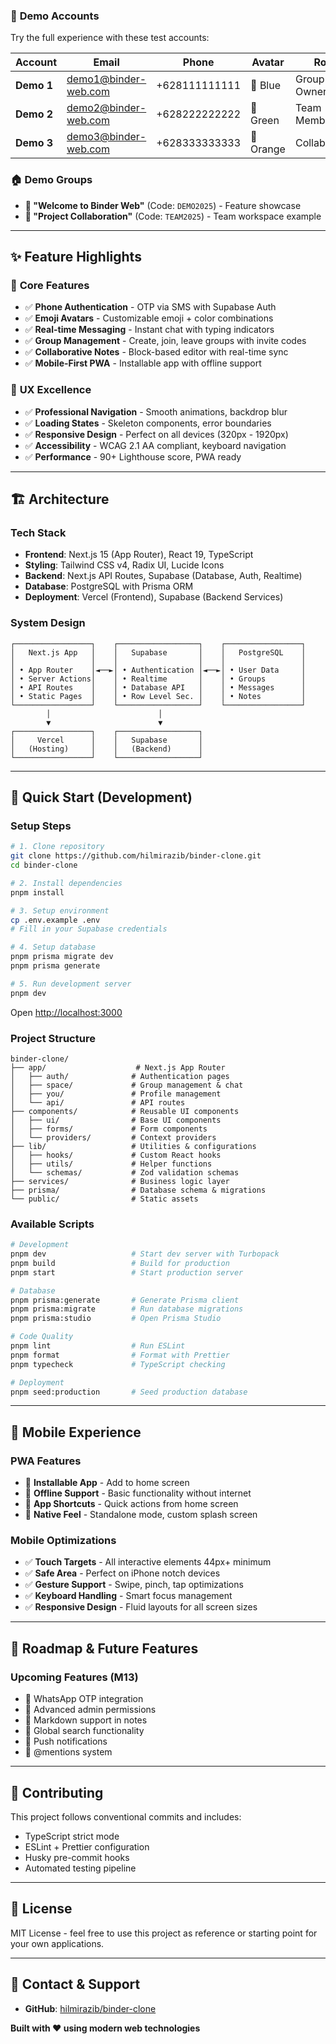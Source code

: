### 👤 **Demo Accounts**

Try the full experience with these test accounts:

| Account    | Email                | Phone         | Avatar    | Role         |
| ---------- | -------------------- | ------------- | --------- | ------------ |
| **Demo 1** | demo1@binder-web.com | +628111111111 | 🚀 Blue   | Group Owner  |
| **Demo 2** | demo2@binder-web.com | +628222222222 | 🌟 Green  | Team Member  |
| **Demo 3** | demo3@binder-web.com | +628333333333 | 🎯 Orange | Collaborator |

### 🏠 **Demo Groups**

- **🎉 "Welcome to Binder Web"** (Code: `DEMO2025`) - Feature showcase
- **💼 "Project Collaboration"** (Code: `TEAM2025`) - Team workspace example

---

## ✨ **Feature Highlights**

### 🎯 **Core Features**

- ✅ **Phone Authentication** - OTP via SMS with Supabase Auth
- ✅ **Emoji Avatars** - Customizable emoji + color combinations
- ✅ **Real-time Messaging** - Instant chat with typing indicators
- ✅ **Group Management** - Create, join, leave groups with invite codes
- ✅ **Collaborative Notes** - Block-based editor with real-time sync
- ✅ **Mobile-First PWA** - Installable app with offline support

### 🎨 **UX Excellence**

- ✅ **Professional Navigation** - Smooth animations, backdrop blur
- ✅ **Loading States** - Skeleton components, error boundaries
- ✅ **Responsive Design** - Perfect on all devices (320px - 1920px)
- ✅ **Accessibility** - WCAG 2.1 AA compliant, keyboard navigation
- ✅ **Performance** - 90+ Lighthouse score, PWA ready

---

## 🏗️ **Architecture**

### **Tech Stack**

- **Frontend**: Next.js 15 (App Router), React 19, TypeScript
- **Styling**: Tailwind CSS v4, Radix UI, Lucide Icons
- **Backend**: Next.js API Routes, Supabase (Database, Auth, Realtime)
- **Database**: PostgreSQL with Prisma ORM
- **Deployment**: Vercel (Frontend), Supabase (Backend Services)

### **System Design**

```
┌─────────────────┐    ┌──────────────────┐    ┌─────────────────┐
│   Next.js App   │    │   Supabase       │    │   PostgreSQL    │
│                 │    │                  │    │                 │
│ • App Router    │◄──►│ • Authentication │◄──►│ • User Data     │
│ • Server Actions│    │ • Realtime       │    │ • Groups        │
│ • API Routes    │    │ • Database API   │    │ • Messages      │
│ • Static Pages  │    │ • Row Level Sec. │    │ • Notes         │
└─────────────────┘    └──────────────────┘    └─────────────────┘
        │                        │
        ▼                        ▼
┌─────────────────┐    ┌──────────────────┐
│     Vercel      │    │   Supabase       │
│   (Hosting)     │    │   (Backend)      │
└─────────────────┘    └──────────────────┘
```

---

## 🚀 **Quick Start (Development)**

### Setup Steps

```bash
# 1. Clone repository
git clone https://github.com/hilmirazib/binder-clone.git
cd binder-clone

# 2. Install dependencies
pnpm install

# 3. Setup environment
cp .env.example .env
# Fill in your Supabase credentials

# 4. Setup database
pnpm prisma migrate dev
pnpm prisma generate

# 5. Run development server
pnpm dev
```

Open [http://localhost:3000](http://localhost:3000)

### **Project Structure**

```
binder-clone/
├── app/                    # Next.js App Router
│   ├── auth/              # Authentication pages
│   ├── space/             # Group management & chat
│   ├── you/               # Profile management
│   └── api/               # API routes
├── components/            # Reusable UI components
│   ├── ui/                # Base UI components
│   ├── forms/             # Form components
│   └── providers/         # Context providers
├── lib/                   # Utilities & configurations
│   ├── hooks/             # Custom React hooks
│   ├── utils/             # Helper functions
│   └── schemas/           # Zod validation schemas
├── services/              # Business logic layer
├── prisma/                # Database schema & migrations
└── public/                # Static assets
```

### **Available Scripts**

```bash
# Development
pnpm dev                   # Start dev server with Turbopack
pnpm build                 # Build for production
pnpm start                 # Start production server

# Database
pnpm prisma:generate       # Generate Prisma client
pnpm prisma:migrate        # Run database migrations
pnpm prisma:studio         # Open Prisma Studio

# Code Quality
pnpm lint                  # Run ESLint
pnpm format                # Format with Prettier
pnpm typecheck             # TypeScript checking

# Deployment
pnpm seed:production       # Seed production database
```

---

## 📱 **Mobile Experience**

### **PWA Features**

- 📱 **Installable App** - Add to home screen
- 🔄 **Offline Support** - Basic functionality without internet
- 🚀 **App Shortcuts** - Quick actions from home screen
- 📲 **Native Feel** - Standalone mode, custom splash screen

### **Mobile Optimizations**

- ✅ **Touch Targets** - All interactive elements 44px+ minimum
- ✅ **Safe Area** - Perfect on iPhone notch devices
- ✅ **Gesture Support** - Swipe, pinch, tap optimizations
- ✅ **Keyboard Handling** - Smart focus management
- ✅ **Responsive Design** - Fluid layouts for all screen sizes

---

## 🎯 **Roadmap & Future Features**

### **Upcoming Features (M13)**

- 🔄 WhatsApp OTP integration
- 🔄 Advanced admin permissions
- 🔄 Markdown support in notes
- 🔄 Global search functionality
- 🔄 Push notifications
- 🔄 @mentions system

---

## 🤝 **Contributing**

This project follows conventional commits and includes:

- TypeScript strict mode
- ESLint + Prettier configuration
- Husky pre-commit hooks
- Automated testing pipeline

---

## 📄 **License**

MIT License - feel free to use this project as reference or starting point for your own applications.

---

## 💬 **Contact & Support**

- **GitHub**: [hilmirazib/binder-clone](https://github.com/hilmirazib/binder-clone)

**Built with ❤️ using modern web technologies**
